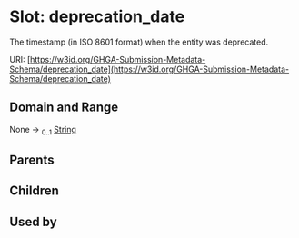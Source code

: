 
# Slot: deprecation_date


The timestamp (in ISO 8601 format) when the entity was deprecated.

URI: [https://w3id.org/GHGA-Submission-Metadata-Schema/deprecation_date](https://w3id.org/GHGA-Submission-Metadata-Schema/deprecation_date)


## Domain and Range

None &#8594;  <sub>0..1</sub> [String](types/String.md)

## Parents


## Children


## Used by

